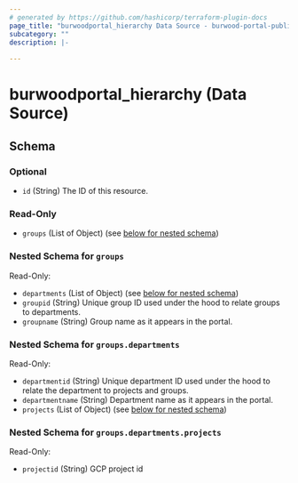 ```yaml
---
# generated by https://github.com/hashicorp/terraform-plugin-docs
page_title: "burwoodportal_hierarchy Data Source - burwood-portal-public-terraform-provider"
subcategory: ""
description: |-
  
---
```


# burwoodportal_hierarchy (Data Source)





<!-- schema generated by tfplugindocs -->
## Schema

### Optional

- `id` (String) The ID of this resource.

### Read-Only

- `groups` (List of Object) (see [below for nested schema](#nestedatt--groups))  

<a id="nestedatt--groups"></a>
### Nested Schema for `groups`

Read-Only:

- `departments` (List of Object) (see [below for nested schema](#nestedobjatt--groups--departments))
- `groupid` (String)   Unique group ID used under the hood to relate groups to departments.
- `groupname` (String) Group name as it appears in the portal.

<a id="nestedobjatt--groups--departments"></a>
### Nested Schema for `groups.departments`

Read-Only:

- `departmentid` (String) Unique department ID used under the hood to relate the department to projects and groups.
- `departmentname` (String) Department name as it appears in the portal.
- `projects` (List of Object) (see [below for nested schema](#nestedobjatt--groups--departments--projects))

<a id="nestedobjatt--groups--departments--projects"></a>
### Nested Schema for `groups.departments.projects`

Read-Only:

- `projectid` (String) GCP project id


